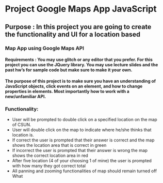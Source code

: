 # Project Google Maps App JavaScript
## Purpose : In this project you are going to create the functionality and UI for a location based
### Map App using Google Maps API
#### Requirements : You may use glitch or any editor that you prefer. For this project you can use the JQuery library. You may use lecture slides and the past hw’s for sample code but make sure to make it your own.
#### The purpose of this project is to make sure you have an understanding of JavaScript objects, click events on an element, and how to change properties in elements. Most importantly how to work with a new/unfamiliar API.
### Functionality:
*  User will be prompted to double click on a specified location on the map of CSUN.
*  User will double click on the map to indicate where he/she thinks that location is.
*  If correct the user is prompted that their answer is correct and the map shows the
location area that is correct in green
*  If incorrect the user is prompted that their answer is wrong the map shows the correct
location area in red
*  After five location (4 of your choosing 1 of mine) the user is prompted with how many
they got correct total
*  All panning and zooming functionalities of map should remain turned off
What